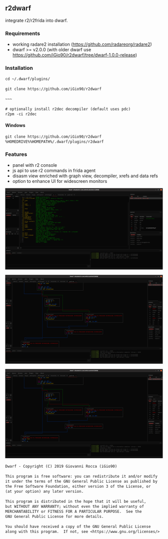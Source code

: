 ## r2dwarf

integrate r2/r2frida into dwarf.

### Requirements
- working radare2 installation (https://github.com/radareorg/radare2)
- dwarf >= v2.0.0 (with older dwarf use https://github.com/iGio90/r2dwarf/tree/dwarf-1.0.0-release)

### Installation

```
cd ~/.dwarf/plugins/

git clone https://github.com/iGio90/r2dwarf

~~~

# optionally install r2dec decompiler (default uses pdc)
r2pm -ci r2dec
```
#### Windows
```
git clone https://github.com/iGio90/r2dwarf %HOMEDRIVE%%HOMEPATH%/.dwarf/plugins/r2dwarf
```

### Features

* panel with r2 console
* js api to use r2 commands in frida agent
* disasm view enriched with graph view, decompiler, xrefs and data refs
* option to enhance UI for widescreen monitors

![Alt text](/screenshots/1.png?raw=true "1")

![Alt text](/screenshots/2.png?raw=true "3")

![Alt text](/screenshots/2.png?raw=true "2")

```
Dwarf - Copyright (C) 2019 Giovanni Rocca (iGio90)

This program is free software: you can redistribute it and/or modify
it under the terms of the GNU General Public License as published by
the Free Software Foundation, either version 3 of the License, or
(at your option) any later version.

This program is distributed in the hope that it will be useful,
but WITHOUT ANY WARRANTY; without even the implied warranty of
MERCHANTABILITY or FITNESS FOR A PARTICULAR PURPOSE.  See the
GNU General Public License for more details.

You should have received a copy of the GNU General Public License
along with this program.  If not, see <https://www.gnu.org/licenses/>
```
